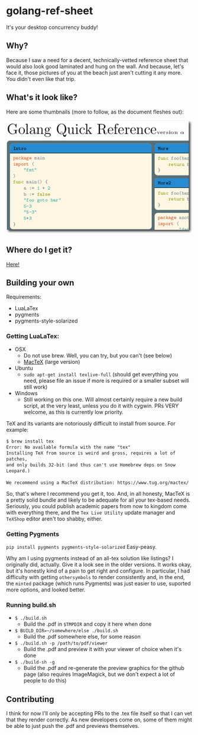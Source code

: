 # golang-ref-sheet

It's your desktop concurrency buddy!

## Why?

Because I saw a need for a decent, technically-vetted reference sheet that would also look good laminated and hung on the wall.  And because, let's face it, those pictures of you at the beach just aren't cutting it any more.  You didn't even like that trip.

## What's it look like?

Here are some thumbnails (more to follow, as the document fleshes out):

![preview1](github/preview1.png)

## Where do I get it?

[Here!](https://raw.githubusercontent.com/alaska/golang-ref-sheet/master/golang-ref-sheet.pdf)

## Building your own

Requirements:
* LuaLaTex
* pygments
* pygments-style-solarized

### Getting LuaLaTex:

* OSX
  * Do not use brew. Well, you can try, but you can't (see below)
  * [MacTeX](https://tug.org/mactex/mactex-download.html) (large version)
* Ubuntu
  * `sudo apt-get install texlive-full` (should get everything you need, please file an issue if more is required or a smaller subset will still work)
* Windows
  * Still working on this one. Will almost certainly require a new build script, at the very least, unless you do it with cygwin. PRs VERY welcome, as this is currently low priority.

TeX and its variants are notoriously difficult to install from source. For example:

```
$ brew install tex
Error: No available formula with the name "tex"
Installing TeX from source is weird and gross, requires a lot of patches,
and only builds 32-bit (and thus can't use Homebrew deps on Snow Leopard.)

We recommend using a MacTeX distribution: https://www.tug.org/mactex/
```

So, that's where I recommend you get it, too.  And, in all honesty, MacTeX is a pretty solid bundle and likely to be adequate for all your tex-based needs. Seriously, you could publish academic papers from now to kingdom come with everything there, and the `Tex Live Utility` update manager and `TeXShop` editor aren't too shabby, either.

### Getting Pygments

`pip install pygments pygments-style-solarized` Easy-peasy.

Why am I using pygments instead of an all-tex solution like listings?  I originally did, actually. Give it a look see in the older versions.  It works okay, but it's honestly kind of a pain to get right and configure. In particular, I had difficulty with getting `othersymbols` to render consistently and, in the end, the `minted` package (which runs Pygments) was just easier to use, suported more options, and looked better.

### Running build.sh

* `$ ./build.sh`
  * Build the .pdf in `$TMPDIR` and copy it here when done
* `$ BUILD_DIR=~/somewhere/else ./build.sh`
  * Build the .pdf somewhere else, for some reason
* `$ ./build.sh -p /path/to/pdf/viewer`
  * Build the .pdf and preview it with your viewer of choice when it's done
* `$ ./build-sh -g`
  * Build the .pdf and re-generate the preview graphics for the github page (also requires ImageMagick, but we don't expect a lot of people to do this)

## Contributing

I think for now I'll only be accepting PRs to the .tex file itself so that I can vet that they render correctly. As new developers come on, some of them might be able to just push the .pdf and previews themselves.
